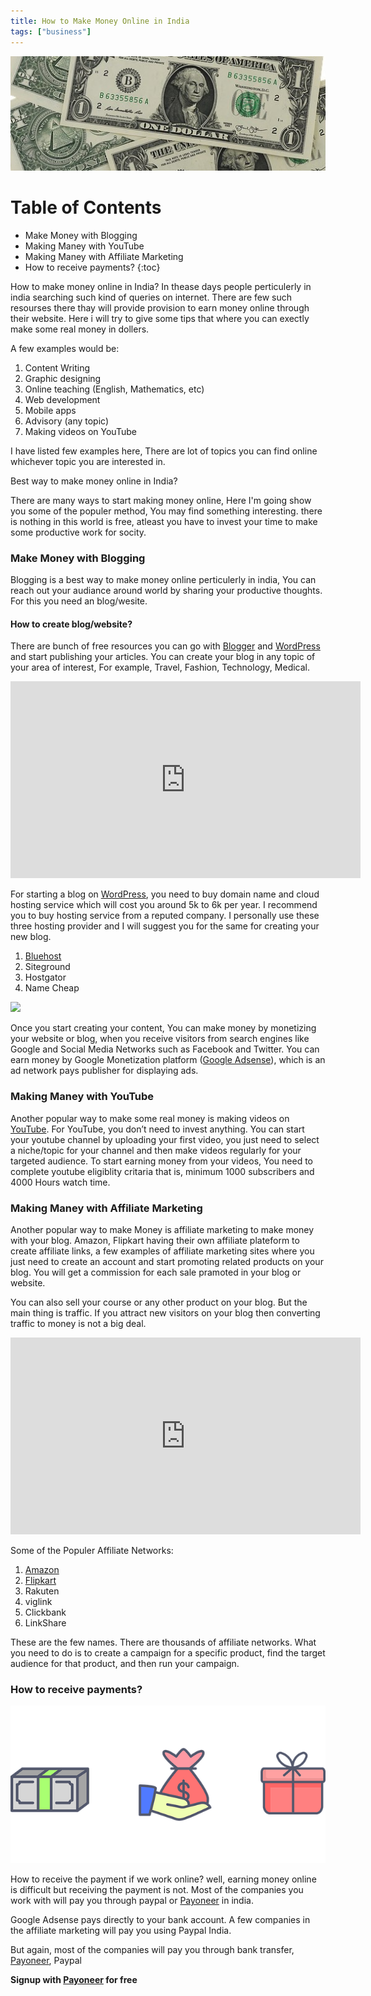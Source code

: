```yaml
---
title: How to Make Money Online in India
tags: ["business"]
---
```



![make-money-online](/images/svg1.jpg)

# Table of Contents

- Make Money with Blogging
- Making Maney with YouTube
- Making Maney with Affiliate Marketing
- How to receive payments?
{:toc}

How to make money online in India? In thease days people perticulerly in india searching such kind of queries on internet. There are few such resourses there thay will provide provision to earn money online through their website. Here i will try to give some tips that where you can exectly make some real money in dollers.

<ins class="adsbygoogle"
     style="display:block"
     data-ad-client="ca-pub-6155459918319745"
     data-ad-slot="5213320505"
     data-ad-format="auto"
     data-full-width-responsive="true"></ins>
<script>
     (adsbygoogle = window.adsbygoogle || []).push({});
</script>

A few examples would be:

1. Content Writing
2. Graphic designing
3. Online teaching (English, Mathematics, etc)
4. Web development
5. Mobile apps
6. Advisory (any topic)
7. Making videos on YouTube

I have listed few examples here, There are lot of topics you can find online whichever topic you are interested in.


Best way to make money online in India?

There are many ways to start making money online, Here I'm going show you some of the populer method, You may find something interesting. there is nothing in this world is free, atleast you have to invest your time to make some productive work for socity.

### Make Money with Blogging

Blogging is a best way to make money online perticulerly in india, You can reach out your audiance around world by sharing your productive thoughts. For this you need an blog/wesite.

<ins class="adsbygoogle"
     style="display:block"
     data-ad-client="ca-pub-6155459918319745"
     data-ad-slot="5213320505"
     data-ad-format="auto"
     data-full-width-responsive="true"></ins>
<script>
     (adsbygoogle = window.adsbygoogle || []).push({});
</script>

#### How to create blog/website? 
There are bunch of free resources you can go with [Blogger](https://blogger.com) and [WordPress](https://wordpress.com) and start publishing your articles. You can create your blog in any topic of your area of interest, For example, Travel, Fashion, Technology, Medical.

<div class="video-container">
  <iframe width="560" height="315" src="https://www.youtube-nocookie.com/embed/Se6DPMn-3FI" frameborder="0" allow="accelerometer; autoplay; encrypted-media; gyroscope; picture-in-picture" allowfullscreen></iframe>
</div>

For starting a blog on [WordPress](https://wordpress.org), you need to buy domain name and cloud hosting service which will cost you around 5k to 6k per year. I recommend you to buy hosting service from a reputed company. I personally use these three hosting provider and I will suggest you for the same for creating your new blog.

1. [Bluehost](https://www.bluehost.com/track/iamsushanth/)
2. Siteground
3. Hostgator
4. Name Cheap

<a href="https://www.bluehost.com/track/iamsushanth/" target="_blank"> <img border="0" src="https://bluehost-cdn.com/media/partner/images/iamsushanth/728x90/728x90BW.png"> </a>

Once you start creating your content, You can make money by monetizing your website or blog, when you receive visitors from search engines like Google and Social Media Networks such as Facebook and Twitter. You can earn money by Google Monetization platform ([Google Adsense](https://www.google.com/intl/en_in/adsense/start/#/?modal_active=none)), which is an ad network pays publisher for displaying ads.


### Making Maney with YouTube
Another popular way to make some real money is making videos on [YouTube](https://www.youtube.com). For YouTube, you don’t need to invest anything. You can start your youtube channel by uploading your first video, you just need to select a niche/topic for your channel and then make videos regularly for your targeted audience. To start earning money from your videos, You need to complete youtube eligiblity critaria that is, minimum 1000 subscribers and 4000 Hours watch time.

### Making Maney with Affiliate Marketing
Another popular way to make Money is affiliate marketing to make money with your blog. Amazon, Flipkart having their own affiliate plateform to create affiliate links, a few examples of affiliate marketing sites where you just need to create an account and start promoting related products on your blog. You will get a commission for each sale pramoted in your blog or website.

<ins class="adsbygoogle"
     style="display:block"
     data-ad-client="ca-pub-6155459918319745"
     data-ad-slot="5213320505"
     data-ad-format="auto"
     data-full-width-responsive="true"></ins>
<script>
     (adsbygoogle = window.adsbygoogle || []).push({});
</script>

You can also sell your course or any other product on your blog. But the main thing is traffic. If you attract new visitors on your blog then converting traffic to money is not a big deal.

<div class="video-container">
  <iframe width="560" height="315" src="https://www.youtube-nocookie.com/embed/5DBXG5cHkVA" frameborder="0" allow="accelerometer; autoplay; encrypted-media; gyroscope; picture-in-picture" allowfullscreen></iframe>
</div>

Some of the Populer Affiliate Networks:

1. [Amazon](https://affiliate-program.amazon.in)
2. [Flipkart](https://affiliate.flipkart.com)
3. Rakuten
4. viglink
5. Clickbank
6. LinkShare

These are the few names. There are thousands of affiliate networks. What you need to do is to create a campaign for a specific product, find the target audience for that product, and then run your campaign.


### How to receive payments?

![make-money-online](/images/svg2.png)

How to receive the payment if we work online? well, earning money online is difficult but receiving the payment is not. Most of the companies you work with will pay you through paypal or [Payoneer](http://share.payoneer.com/nav/9O-4l8WGFPQYZL64dvY6VvkqbdARzuFZdrhjlgp6j3Nq1Z_824m5-Qb2PGP7bbA6kJKgi8vt1xAV5PkzC2uPuA2) in india.

Google Adsense pays directly to your bank account. A few companies in the affiliate marketing will pay you using Paypal India.

But again, most of the companies will pay you through bank transfer, [Payoneer](http://share.payoneer.com/nav/9O-4l8WGFPQYZL64dvY6VvkqbdARzuFZdrhjlgp6j3Nq1Z_824m5-Qb2PGP7bbA6kJKgi8vt1xAV5PkzC2uPuA2), Paypal


**Signup with [Payoneer](http://share.payoneer.com/nav/9O-4l8WGFPQYZL64dvY6VvkqbdARzuFZdrhjlgp6j3Nq1Z_824m5-Qb2PGP7bbA6kJKgi8vt1xAV5PkzC2uPuA2) for free**
